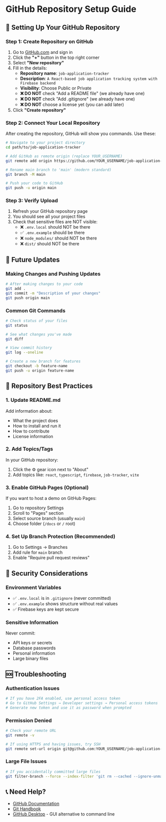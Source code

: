 # GitHub Repository Setup Guide

## 📁 Setting Up Your GitHub Repository

### Step 1: Create Repository on GitHub
1. Go to [GitHub.com](https://github.com) and sign in
2. Click the **"+"** button in the top right corner
3. Select **"New repository"**
4. Fill in the details:
   - **Repository name**: `job-application-tracker`
   - **Description**: `A React-based job application tracking system with Firebase backend`
   - **Visibility**: Choose Public or Private
   - **❌ DO NOT** check "Add a README file" (we already have one)
   - **❌ DO NOT** check "Add .gitignore" (we already have one)
   - **❌ DO NOT** choose a license yet (you can add later)
5. Click **"Create repository"**

### Step 2: Connect Your Local Repository
After creating the repository, GitHub will show you commands. Use these:

```bash
# Navigate to your project directory
cd path/to/job-application-tracker

# Add GitHub as remote origin (replace YOUR_USERNAME)
git remote add origin https://github.com/YOUR_USERNAME/job-application-tracker.git

# Rename main branch to 'main' (modern standard)
git branch -M main

# Push your code to GitHub
git push -u origin main
```

### Step 3: Verify Upload
1. Refresh your GitHub repository page
2. You should see all your project files
3. Check that sensitive files are NOT visible:
   - ❌ `.env.local` should NOT be there
   - ✅ `.env.example` should be there
   - ❌ `node_modules/` should NOT be there
   - ❌ `dist/` should NOT be there

## 🔄 Future Updates

### Making Changes and Pushing Updates
```bash
# After making changes to your code
git add .
git commit -m "Description of your changes"
git push origin main
```

### Common Git Commands
```bash
# Check status of your files
git status

# See what changes you've made
git diff

# View commit history
git log --oneline

# Create a new branch for features
git checkout -b feature-name
git push -u origin feature-name
```

## 🌟 Repository Best Practices

### 1. Update README.md
Add information about:
- What the project does
- How to install and run it
- How to contribute
- License information

### 2. Add Topics/Tags
In your GitHub repository:
1. Click the ⚙️ gear icon next to "About"
2. Add topics like: `react`, `typescript`, `firebase`, `job-tracker`, `vite`

### 3. Enable GitHub Pages (Optional)
If you want to host a demo on GitHub Pages:
1. Go to repository Settings
2. Scroll to "Pages" section
3. Select source branch (usually `main`)
4. Choose folder (`/docs` or `/` root)

### 4. Set Up Branch Protection (Recommended)
1. Go to Settings → Branches
2. Add rule for `main` branch
3. Enable "Require pull request reviews"

## 🔐 Security Considerations

### Environment Variables
- ✅ `.env.local` is in `.gitignore` (never committed)
- ✅ `.env.example` shows structure without real values
- ✅ Firebase keys are kept secure

### Sensitive Information
Never commit:
- API keys or secrets
- Database passwords
- Personal information
- Large binary files

## 🆘 Troubleshooting

### Authentication Issues
```bash
# If you have 2FA enabled, use personal access token
# Go to GitHub Settings → Developer settings → Personal access tokens
# Generate new token and use it as password when prompted
```

### Permission Denied
```bash
# Check your remote URL
git remote -v

# If using HTTPS and having issues, try SSH
git remote set-url origin git@github.com:YOUR_USERNAME/job-application-tracker.git
```

### Large File Issues
```bash
# If you accidentally committed large files
git filter-branch --force --index-filter 'git rm --cached --ignore-unmatch path/to/large/file' --prune-empty --tag-name-filter cat -- --all
```

## 📞 Need Help?
- [GitHub Documentation](https://docs.github.com)
- [Git Handbook](https://guides.github.com/introduction/git-handbook/)
- [GitHub Desktop](https://desktop.github.com/) - GUI alternative to command line

